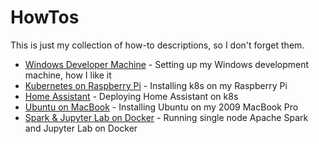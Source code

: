 # HowTos

This is just my collection of how-to descriptions, so I don't forget them. 

* [Windows Developer Machine](./windows-developer-machine.md) - Setting up my Windows development machine, how I like it 
* [Kubernetes on Raspberry Pi](./K8s-on-raspberrypi.md) - Installing k8s on my Raspberry Pi 
* [Home Assistant](./home-assistant-on-K8s.md) - Deploying Home Assistant on k8s
* [Ubuntu on MacBook](./ubuntu-on-macbook.md) - Installing Ubuntu on my 2009 MacBook Pro
* [Spark & Jupyter Lab on Docker](./spark.md) - Running single node Apache Spark and Jupyter Lab on Docker
